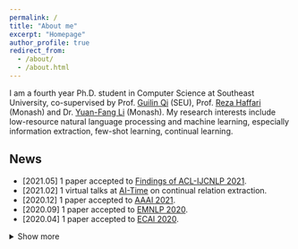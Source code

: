 ```yaml
---
permalink: /
title: "About me"
excerpt: "Homepage"
author_profile: true
redirect_from: 
  - /about/
  - /about.html
---
```


I am a fourth year Ph.D. student in Computer Science at Southeast University, co-supervised by Prof. [Guilin Qi](https://cse.seu.edu.cn/2019/0103/c23024a257135/pagem.htm) (SEU), Prof. [Reza Haffari](https://users.monash.edu.au/~gholamrh/) (Monash) and Dr. [Yuan-Fang Li](https://users.monash.edu.au/~yli/) (Monash). My research interests include low-resource natural language processing and machine learning, especially information extraction, few-shot learning, continual learning.

## News
* \[2021.05\] 1 paper accepted to [Findings of ACL-IJCNLP 2021](https://2021.aclweb.org).
* \[2021.02\] 1 virtual talks at [AI-Time](https://www.bilibili.com/video/BV1X54y1h7qm?from=search&seid=10454833663975273666) on continual relation extraction.
* \[2020.12\] 1 paper accepted to [AAAI 2021](https://aaai.org/Conferences/AAAI-21/).
* \[2020.09\] 1 paper accepted to [EMNLP 2020](https://2020.emnlp.org).
* \[2020.04\] 1 paper accepted to [ECAI 2020](http://ecai2020.eu).

<details>
  <summary>Show more</summary>
  <ul>
     <li>
      [2020.04] 1 paper accepted to <a href="http://ecai2020.eu">ECAI 2020</a>.
    </li>
    <li>
      [2020.01] Visiting the <a href="https://users.monash.edu.au/~gholamrh/"> Natural Language Processing Group</a> for 19 months at Monash University, Melbourne, VIC, Australia.
    </li>
  </ul>
</details>


